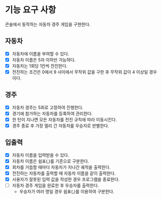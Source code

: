 # 기능 요구 사항
콘솔에서 동작하는 자동차 경주 게임을 구현한다.

## 자동차
-[x] 자동차에 이름을 부여할 수 있다.
-[x] 자동차 이름은 5자 이하만 가능하다.
-[x] 자동차는 1회당 1칸씩 전진한다.
-[x] 전진하는 조건은 0에서 9 사이에서 무작위 값을 구한 후 무작위 값이 4 이상일 경우이다.

## 경주
-[x] 자동차 경주는 5회로 고정하여 진행한다.
-[x] 경기에 참가하는 자동차를 등록하여 관리한다.
-[x] 한 턴이 지나면 모든 자동차를 전진 규칙에 따라 이동시킨다.
-[x] 경주 종료 후 가장 멀리 간 자동차를 우승자로 판별한다.

## 입출력
-[x] 자동차 이름을 입력받을 수 있다.
-[x] 자동차 이름은 쉼표(,)를 기준으로 구분한다.
-[x] 회차를 거듭할 때마다 자동차가 지나간 궤적을 출력한다.
-[x] 전진하는 자동차를 출력할 때 자동차 이름을 같이 출력한다.
-[x] 사용자가 잘못된 입력 값을 작성한 경우 프로그램을 종료한다.
-[ ] 자동차 경주 게임을 완료한 후 우승자를 출력한다.
  - 우승자가 여러 명일 경우 쉼표(,)를 이용하여 구분한다.